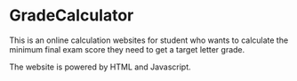 # GradeCalculator

This is an online calculation websites for student who wants to calculate the minimum final exam score they need to get a target letter grade.

The website is powered by HTML and Javascript.
